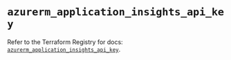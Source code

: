 # `azurerm_application_insights_api_key`

Refer to the Terraform Registry for docs: [`azurerm_application_insights_api_key`](https://registry.terraform.io/providers/hashicorp/azurerm/4.12.0/docs/resources/application_insights_api_key).
